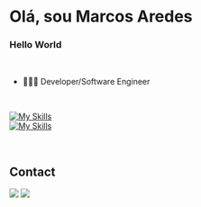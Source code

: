 <!--<img align="right" height="590em" src="https://raw.githubusercontent.com/gist/MarcosAredes/045cc915dbee5b0d7ba49787b3521547/raw/4e8c7d84ae46a1c8e6ca9bd90137475bb5b8b8a5/Githubcard2.svg"/>-->
<h1 align="left">Olá, sou Marcos Aredes</h1>
<h3>Hello World</h3>

<br>

- 👨🏻‍💻 Developer/Software Engineer

<br>

[![My Skills](https://skillicons.dev/icons?i=js,html,css,python,git)](https://skillicons.dev)
<br>
[![My Skills](https://skillicons.dev/icons?i=java,ts,django,mysql,github)](https://skillicons.dev)




<br>


## Contact

<a href = "mailto:marcosaredessantos@gmail.com"><img src="https://img.shields.io/badge/-Gmail-%23333?style=for-the-badge&logo=gmail&logoColor=white" target="_blank"></a>
<a href="https://www.linkedin.com/in/marcos-aredes/" target="_blank"><img src="https://img.shields.io/badge/-LinkedIn-%230077B5?style=for-the-badge&logo=linkedin&logoColor=white" target="_blank"></a> 
